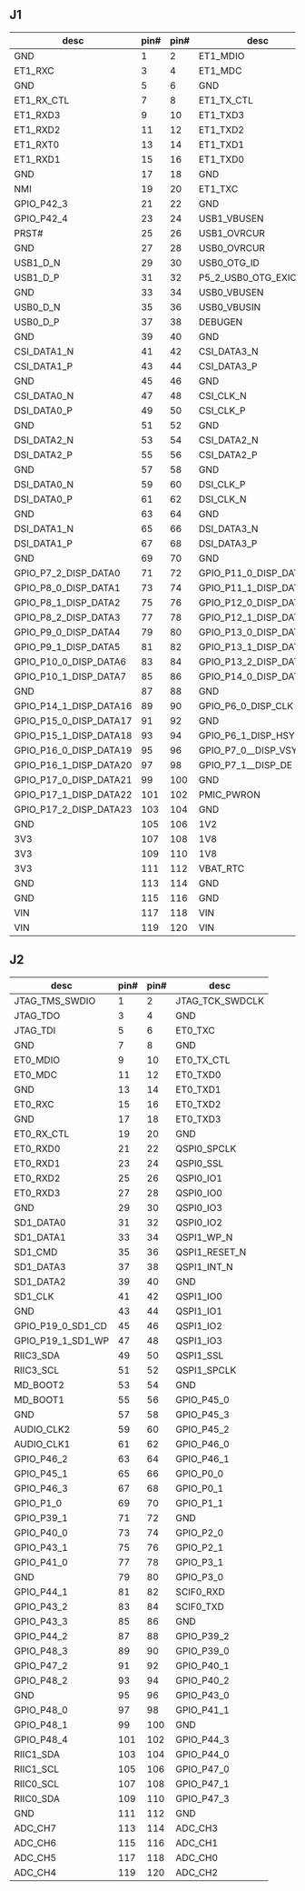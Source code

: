 ## J1
| desc                   | pin# | pin# | desc                   |
| ---------------------- | ---- | ---- | ---------------------- |
| GND                    | 1    | 2    | ET1_MDIO               |
| ET1_RXC                | 3    | 4    | ET1_MDC                |
| GND                    | 5    | 6    | GND                    |
| ET1_RX_CTL             | 7    | 8    | ET1_TX_CTL             |
| ET1_RXD3               | 9    | 10   | ET1_TXD3               |
| ET1_RXD2               | 11   | 12   | ET1_TXD2               |
| ET1_RXT0               | 13   | 14   | ET1_TXD1               |
| ET1_RXD1               | 15   | 16   | ET1_TXD0               |
| GND                    | 17   | 18   | GND                    |
| NMI                    | 19   | 20   | ET1_TXC                |
| GPIO_P42_3             | 21   | 22   | GND                    |
| GPIO_P42_4             | 23   | 24   | USB1_VBUSEN            |
| PRST#                  | 25   | 26   | USB1_OVRCUR            |
| GND                    | 27   | 28   | USB0_OVRCUR            |
| USB1_D_N               | 29   | 30   | USB0_OTG_ID            |
| USB1_D_P               | 31   | 32   | P5_2_USB0_OTG_EXICEN   |
| GND                    | 33   | 34   | USB0_VBUSEN            |
| USB0_D_N               | 35   | 36   | USB0_VBUSIN            |
| USB0_D_P               | 37   | 38   | DEBUGEN                |
| GND                    | 39   | 40   | GND                    |
| CSI_DATA1_N            | 41   | 42   | CSI_DATA3_N            |
| CSI_DATA1_P            | 43   | 44   | CSI_DATA3_P            |
| GND                    | 45   | 46   | GND                    |
| CSI_DATA0_N            | 47   | 48   | CSI_CLK_N              |
| DSI_DATA0_P            | 49   | 50   | CSI_CLK_P              |
| GND                    | 51   | 52   | GND                    |
| DSI_DATA2_N            | 53   | 54   | CSI_DATA2_N            |
| DSI_DATA2_P            | 55   | 56   | CSI_DATA2_P            |
| GND                    | 57   | 58   | GND                    |
| DSI_DATA0_N            | 59   | 60   | DSI_CLK_P              |
| DSI_DATA0_P            | 61   | 62   | DSI_CLK_N              |
| GND                    | 63   | 64   | GND                    |
| DSI_DATA1_N            | 65   | 66   | DSI_DATA3_N            |
| DSI_DATA1_P            | 67   | 68   | DSI_DATA3_P            |
| GND                    | 69   | 70   | GND                    |
| GPIO_P7_2_DISP_DATA0   | 71   | 72   | GPIO_P11_0_DISP_DATA8  |
| GPIO_P8_0_DISP_DATA1   | 73   | 74   | GPIO_P11_1_DISP_DATA9  |
| GPIO_P8_1_DISP_DATA2   | 75   | 76   | GPIO_P12_0_DISP_DATA10 |
| GPIO_P8_2_DISP_DATA3   | 77   | 78   | GPIO_P12_1_DISP_DATA11 |
| GPIO_P9_0_DISP_DATA4   | 79   | 80   | GPIO_P13_0_DISP_DATA12 |
| GPIO_P9_1_DISP_DATA5   | 81   | 82   | GPIO_P13_1_DISP_DATA13 |
| GPIO_P10_0_DISP_DATA6  | 83   | 84   | GPIO_P13_2_DISP_DATA14 |
| GPIO_P10_1_DISP_DATA7  | 85   | 86   | GPIO_P14_0_DISP_DATA15 |
| GND                    | 87   | 88   | GND                    |
| GPIO_P14_1_DISP_DATA16 | 89   | 90   | GPIO_P6_0_DISP_CLK     |
| GPIO_P15_0_DISP_DATA17 | 91   | 92   | GND                    |
| GPIO_P15_1_DISP_DATA18 | 93   | 94   | GPIO_P6_1_DISP_HSYNC   |
| GPIO_P16_0_DISP_DATA19 | 95   | 96   | GPIO_P7_0__DISP_VSYNC  |
| GPIO_P16_1_DISP_DATA20 | 97   | 98   | GPIO_P7_1__DISP_DE     |
| GPIO_P17_0_DISP_DATA21 | 99   | 100  | GND                    |
| GPIO_P17_1_DISP_DATA22 | 101  | 102  | PMIC_PWRON             |
| GPIO_P17_2_DISP_DATA23 | 103  | 104  | GND                    |
| GND                    | 105  | 106  | 1V2                    |
| 3V3                    | 107  | 108  | 1V8                    |
| 3V3                    | 109  | 110  | 1V8                    |
| 3V3                    | 111  | 112  | VBAT_RTC               |
| GND                    | 113  | 114  | GND                    |
| GND                    | 115  | 116  | GND                    |
| VIN                    | 117  | 118  | VIN                    |
| VIN                    | 119  | 120  | VIN                    |

## J2
| desc              | pin# | pin# | desc            |
| ----------------- | ---- | ---- | --------------- |
| JTAG_TMS_SWDIO    | 1    | 2    | JTAG_TCK_SWDCLK |
| JTAG_TDO          | 3    | 4    | GND             |
| JTAG_TDI          | 5    | 6    | ET0_TXC         |
| GND               | 7    | 8    | GND             |
| ET0_MDIO          | 9    | 10   | ET0_TX_CTL      |
| ET0_MDC           | 11   | 12   | ET0_TXD0        |
| GND               | 13   | 14   | ET0_TXD1        |
| ET0_RXC           | 15   | 16   | ET0_TXD2        |
| GND               | 17   | 18   | ET0_TXD3        |
| ET0_RX_CTL        | 19   | 20   | GND             |
| ET0_RXD0          | 21   | 22   | QSPI0_SPCLK     |
| ET0_RXD1          | 23   | 24   | QSPI0_SSL       |
| ET0_RXD2          | 25   | 26   | QSPI0_IO1       |
| ET0_RXD3          | 27   | 28   | QSPI0_IO0       |
| GND               | 29   | 30   | QSPI0_IO3       |
| SD1_DATA0         | 31   | 32   | QSPI0_IO2       |
| SD1_DATA1         | 33   | 34   | QSPI1_WP_N      |
| SD1_CMD           | 35   | 36   | QSPI1_RESET_N   |
| SD1_DATA3         | 37   | 38   | QSPI1_INT_N     |
| SD1_DATA2         | 39   | 40   | GND             |
| SD1_CLK           | 41   | 42   | QSPI1_IO0       |
| GND               | 43   | 44   | QSPI1_IO1       |
| GPIO_P19_0_SD1_CD | 45   | 46   | QSPI1_IO2       |
| GPIO_P19_1_SD1_WP | 47   | 48   | QSPI1_IO3       |
| RIIC3_SDA         | 49   | 50   | QSPI1_SSL       |
| RIIC3_SCL         | 51   | 52   | QSPI1_SPCLK     |
| MD_BOOT2          | 53   | 54   | GND             |
| MD_BOOT1          | 55   | 56   | GPIO_P45_0      |
| GND               | 57   | 58   | GPIO_P45_3      |
| AUDIO_CLK2        | 59   | 60   | GPIO_P45_2      |
| AUDIO_CLK1        | 61   | 62   | GPIO_P46_0      |
| GPIO_P46_2        | 63   | 64   | GPIO_P46_1      |
| GPIO_P45_1        | 65   | 66   | GPIO_P0_0       |
| GPIO_P46_3        | 67   | 68   | GPIO_P0_1       |
| GPIO_P1_0         | 69   | 70   | GPIO_P1_1       |
| GPIO_P39_1        | 71   | 72   | GND             |
| GPIO_P40_0        | 73   | 74   | GPIO_P2_0       |
| GPIO_P43_1        | 75   | 76   | GPIO_P2_1       |
| GPIO_P41_0        | 77   | 78   | GPIO_P3_1       |
| GND               | 79   | 80   | GPIO_P3_0       |
| GPIO_P44_1        | 81   | 82   | SCIF0_RXD       |
| GPIO_P43_2        | 83   | 84   | SCIF0_TXD       |
| GPIO_P43_3        | 85   | 86   | GND             |
| GPIO_P44_2        | 87   | 88   | GPIO_P39_2      |
| GPIO_P48_3        | 89   | 90   | GPIO_P39_0      |
| GPIO_P47_2        | 91   | 92   | GPIO_P40_1      |
| GPIO_P48_2        | 93   | 94   | GPIO_P40_2      |
| GND               | 95   | 96   | GPIO_P43_0      |
| GPIO_P48_0        | 97   | 98   | GPIO_P41_1      |
| GPIO_P48_1        | 99   | 100  | GND             |
| GPIO_P48_4        | 101  | 102  | GPIO_P44_3      |
| RIIC1_SDA         | 103  | 104  | GPIO_P44_0      |
| RIIC1_SCL         | 105  | 106  | GPIO_P47_0      |
| RIIC0_SCL         | 107  | 108  | GPIO_P47_1      |
| RIIC0_SDA         | 109  | 110  | GPIO_P47_3      |
| GND               | 111  | 112  | GND             |
| ADC_CH7           | 113  | 114  | ADC_CH3         |
| ADC_CH6           | 115  | 116  | ADC_CH1         |
| ADC_CH5           | 117  | 118  | ADC_CH0         |
| ADC_CH4           | 119  | 120  | ADC_CH2         |